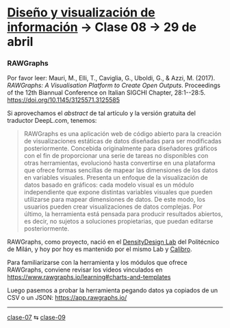 # [Diseño y visualización de información](https://github.com/profesorfaco/troncal/) → Clase 08 → 29 de abril

### RAWGraphs

Por favor leer: Mauri, M., Elli, T., Caviglia, G., Uboldi, G., & Azzi, M. (2017). *RAWGraphs: A Visualisation Platform to Create Open Outputs*. Proceedings of the 12th Biannual Conference on Italian SIGCHI Chapter, 28:1--28:5. https://doi.org/10.1145/3125571.3125585

Si aprovechamos el *abstract* de tal artículo y la versión gratuita del traductor DeepL.com, tenemos:

> RAWGraphs es una aplicación web de código abierto para la creación de visualizaciones estáticas de datos diseñadas para ser modificadas posteriormente. Concebida originalmente para diseñadores gráficos con el fin de proporcionar una serie de tareas no disponibles con otras herramientas, evolucionó hasta convertirse en una plataforma que ofrece formas sencillas de mapear las dimensiones de los datos en variables visuales. Presenta un enfoque de la visualización de datos basado en gráficos: cada modelo visual es un módulo independiente que expone distintas variables visuales que pueden utilizarse para mapear dimensiones de datos. De este modo, los usuarios pueden crear visualizaciones de datos complejas. Por último, la herramienta está pensada para producir resultados abiertos, es decir, no sujetos a soluciones propietarias, que puedan editarse posteriormente.

RAWGraphs, como proyecto, nació en el [DensityDesign Lab](https://densitydesign.org/) del Politécnico de Milán, y hoy por hoy es mantenido por el mismo Lab y [Calibro](https://calib.ro/).

Para familiarizarse con la herramienta y los módulos que ofrece RAWGraphs, conviene revisar los videos vinculados en https://www.rawgraphs.io/learning#charts-and-templates

Luego pasemos a probar la herramienta pegando datos ya copiados de un CSV o un JSON: https://app.rawgraphs.io/

_ _ _ _ 

[clase-07](https://github.com/profesorfaco/troncal/blob/main/clase-07/README.md) ⇆ [clase-09](https://github.com/profesorfaco/troncal/blob/main/clase-09/README.md)
